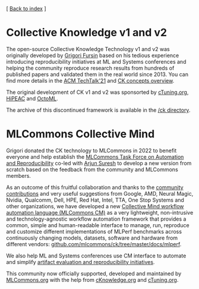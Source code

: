 ﻿[ [Back to index](README.md) ]

# Collective Knowledge v1 and v2

The open-source Collective Knowledge Technology v1 and v2 was originally developed by [Grigori Fursin](https://cKnowledge.org/gfursin) 
based on his tedious experience introducing reproducibility initiatives at ML and Systems conferences and helping the community
reproduce research results from hundreds of published papers and validated them in the real world since 2013.
You can find more details in the [ACM TechTalk'21](https://www.youtube.com/watch?v=7zpeIVwICa4) and [CK concepts overview](https://arxiv.org/abs/2011.01149).

The original development of CK v1 and v2 was sponsorted by [cTuning.org](https://cTuning.org), [HiPEAC](https://hipeac.net) and [OctoML](https://octoml.ai).

The archive of this discontinued framework is available in the [/ck directory](../ck). 

# MLCommons Collective Mind

Grigori donated the CK technology to MLCommons in 2022 to benefit everyone and help establish
the [MLCommons Task Force on Automation and Reproducibility](taskforce.md) co-led with [Arjun Suresh](https://www.linkedin.com/in/arjunsuresh)
to develop a new version from scratch based on the feedback from the community and MLCommons members.

As an outcome of this fruitful collaboration and thanks to the [community contributions](../CONTRIBUTING.md) 
and very useful suggestions from Google, AMD, Neural Magic, Nvidia, Qualcomm, Dell, HPE, Red Hat,
Intel, TTA, One Stop Systems and other organizations, 
we have developed a new [Collective Mind workflow automation language (MLCommons CM)](https://doi.org/10.5281/zenodo.8105339)
as a very lightweight, non-intrusive and technology-agnostic workflow automation framework that provides a common, simple 
and human-readable interface to manage, run, reproduce and customize different implementations of MLPerf benchmarks
across continuously changing models, datasets, software and hardware from different vendors:
[github.com/mlcommons/ck/tree/master/docs/mlperf](https://github.com/mlcommons/ck/tree/master/docs/mlperf).

We also help ML and Systems conferences use CM interface to automate and simplify [artifact evaluation and reproducibility initiatives](https://cTuning.org/ae).

This community now officially supported, developed and maintained by [MLCommons.org](https://mlcommons.org)
with the help from [cKnowledge.org](https://cKnowledge.org) and [cTuning.org](https://cTuning.org).

